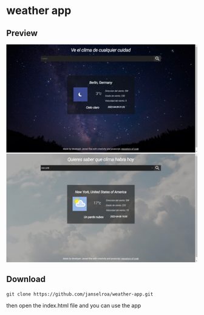 # weather app
## Preview
<img src="./preview.png">
<img src="./preview2.png">

## Download
```
git clone https://github.com/janselroa/weather-app.git
```
then open the index.html file and you can use the app
